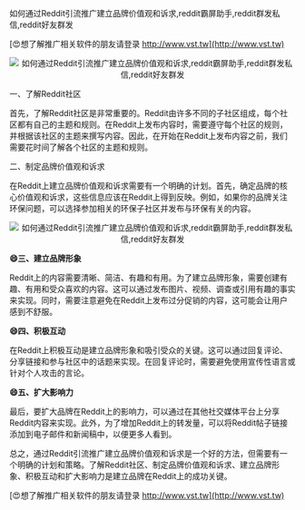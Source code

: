 如何通过Reddit引流推广建立品牌价值观和诉求,reddit霸屏助手,reddit群发私信,reddit好友群发

[😍想了解推广相关软件的朋友请登录 http://www.vst.tw](http://www.vst.tw)

 <center><img src="https://vst.tw/MP4/tuiguang/png/3.png" alt="如何通过Reddit引流推广建立品牌价值观和诉求,reddit霸屏助手,reddit群发私信,reddit好友群发"></center>

一、了解Reddit社区

首先，了解Reddit社区是非常重要的。Reddit由许多不同的子社区组成，每个社区都有自己的主题和规则。在Reddit上发布内容时，需要遵守每个社区的规则，并根据该社区的主题来撰写内容。因此，在开始在Reddit上发布内容之前，我们需要花时间了解各个社区的主题和规则。

二、制定品牌价值观和诉求

在Reddit上建立品牌价值观和诉求需要有一个明确的计划。首先，确定品牌的核心价值观和诉求，这些信息应该在Reddit上得到反映。例如，如果你的品牌关注环保问题，可以选择参加相关的环保子社区并发布与环保有关的内容。

 <center><img src="https://vst.tw/MP4/tuiguang/png/3.png" alt="如何通过Reddit引流推广建立品牌价值观和诉求,reddit霸屏助手,reddit群发私信,reddit好友群发"></center>

**😄三、建立品牌形象**

Reddit上的内容需要清晰、简洁、有趣和有用。为了建立品牌形象，需要创建有趣、有用和受众喜欢的内容。这可以通过发布图片、视频、调查或引用有趣的事实来实现。同时，需要注意避免在Reddit上发布过分促销的内容，这可能会让用户感到不舒服。

**😄四、积极互动**

在Reddit上积极互动是建立品牌形象和吸引受众的关键。这可以通过回复评论、分享链接和参与社区中的话题来实现。在回复评论时，需要避免使用宣传性语言或针对个人攻击的言论。

**😄五、扩大影响力**

最后，要扩大品牌在Reddit上的影响力，可以通过在其他社交媒体平台上分享Reddit内容来实现。此外，为了增加Reddit上的转发量，可以将Reddit帖子链接添加到电子邮件和新闻稿中，以便更多人看到。

总之，通过Reddit引流推广建立品牌价值观和诉求是一个好的方法，但需要有一个明确的计划和策略。了解Reddit社区、制定品牌价值观和诉求、建立品牌形象、积极互动和扩大影响力是建立品牌在Reddit上的成功关键。

[😍想了解推广相关软件的朋友请登录 http://www.vst.tw](http://www.vst.tw)



